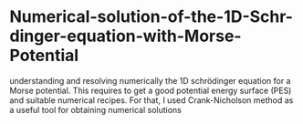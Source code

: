 # Numerical-solution-of-the-1D-Schr-dinger-equation-with-Morse-Potential
understanding and resolving numerically the 1D schrödinger equation for a Morse potential. This requires to get a good potential energy surface (PES) and suitable numerical recipes. For that, I used Crank-Nicholson method as a useful tool for obtaining numerical solutions
